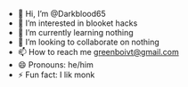 - 👋 Hi, I’m @Darkblood65
- 👀 I’m interested in blooket hacks
- 🌱 I’m currently learning nothing
- 💞️ I’m looking to collaborate on nothing
- 📫 How to reach me greenboivt@gmail.com
- 😄 Pronouns: he/him
- ⚡ Fun fact: I lik monk

<!---
Darkblood65/Darkblood65 is a ✨ special ✨ repository because its `README.md` (this file) appears on your GitHub profile.
You can click the Preview link to take a look at your changes.
--->
